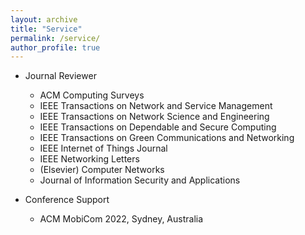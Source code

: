 ```yaml
---
layout: archive
title: "Service"
permalink: /service/
author_profile: true
---
```


<!-- {% include base_path %}


{% for post in site.portfolio %}
  {% include archive-single.html %}
{% endfor %}

 -->

* Journal Reviewer
  * ACM Computing Surveys
  * IEEE Transactions on Network and Service Management
  * IEEE Transactions on Network Science and Engineering
  * IEEE Transactions on Dependable and Secure Computing
  * IEEE Transactions on Green Communications and Networking
  * IEEE Internet of Things Journal
  * IEEE Networking Letters
  * (Elsevier) Computer Networks 
  * Journal of Information Security and Applications

* Conference Support
  * ACM MobiCom 2022, Sydney, Australia